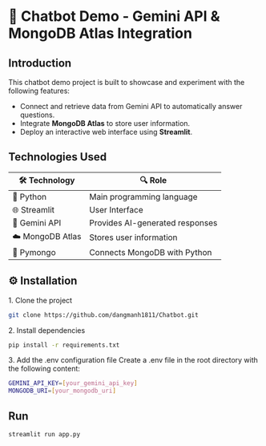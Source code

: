 # 🤖 Chatbot Demo - Gemini API & MongoDB Atlas Integration
## Introduction
This chatbot demo project is built to showcase and experiment with the following features:

* Connect and retrieve data from Gemini API to automatically answer questions.
* Integrate **MongoDB Atlas** to store user information.
* Deploy an interactive web interface using **Streamlit**.

## Technologies Used

| 🛠️ Technology       | 🔍 Role                          |
|--------------------|--------------------------------------|
| 🐍 Python         | Main programming language             |
| 🌐 Streamlit      | User Interface               |
| 🤖 Gemini API     | Provides AI-generated responses    |
| ☁️ MongoDB Atlas  | Stores user information |
| 🔗 Pymongo        | Connects MongoDB with Python           |


## ⚙️ Installation

1️. Clone the project
```bash
git clone https://github.com/dangmanh1811/Chatbot.git 
```

2️. Install dependencies
 ```bash
 pip install -r requirements.txt
 ```

3️. Add the .env configuration file
Create a .env file in the root directory with the following content:
```bash
GEMINI_API_KEY=[your_gemini_api_key]
MONGODB_URI=[your_mongodb_uri]
```

## Run
```bash
streamlit run app.py
```




